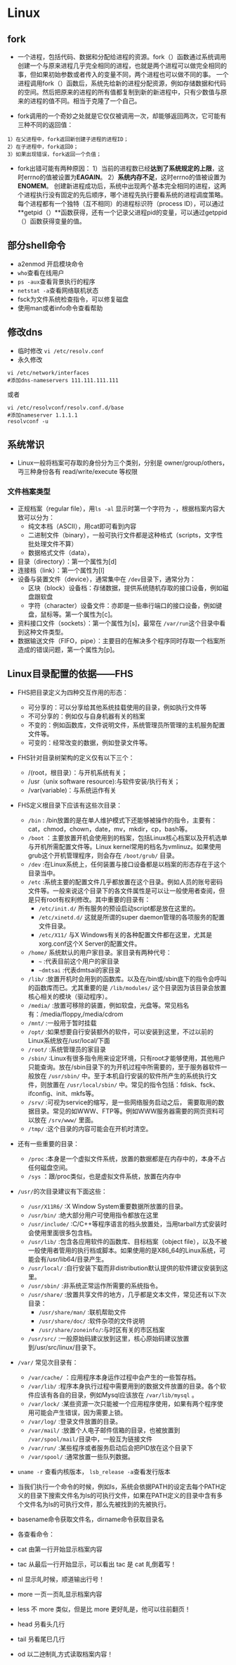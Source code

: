 # Linux
## fork
* 一个进程，包括代码、数据和分配给进程的资源。fork（）函数通过系统调用创建一个与原来进程几乎完全相同的进程，也就是两个进程可以做完全相同的事，但如果初始参数或者传入的变量不同，两个进程也可以做不同的事。
  一个进程调用fork（）函数后，系统先给新的进程分配资源，例如存储数据和代码的空间。然后把原来的进程的所有值都复制到新的新进程中，只有少数值与原来的进程的值不同。相当于克隆了一个自己。

* fork调用的一个奇妙之处就是它仅仅被调用一次，却能够返回两次，它可能有三种不同的返回值：
```
1）在父进程中，fork返回新创建子进程的进程ID；
2）在子进程中，fork返回0；
3）如果出现错误，fork返回一个负值；
```

* fork出错可能有两种原因：
1）当前的进程数已经**达到了系统规定的上限**，这时errno的值被设置为**EAGAIN**。
2）**系统内存不足**，这时errno的值被设置为**ENOMEM**。
  创建新进程成功后，系统中出现两个基本完全相同的进程，这两个进程执行没有固定的先后顺序，哪个进程先执行要看系统的进程调度策略。
  每个进程都有一个独特（互不相同）的进程标识符（process ID），可以通过**getpid（）**函数获得，还有一个记录父进程pid的变量，可以通过getppid（）函数获得变量的值。

## 部分shell命令
* a2enmod 开启模块命令
* `who`查看在线用户
* `ps -aux`查看背景执行的程序
* `netstat -a`查看网络联机状态
* fsck为文件系统检查指令，可以修复磁盘
* 使用man或者info命令查看帮助

## 修改dns
* 临时修改
```vi /etc/resolv.conf```
* 永久修改
```
vi /etc/network/interfaces
#添加dns-nameservers 111.111.111.111
```
或者
```
vi /etc/resolvconf/resolv.conf.d/base
#添加nameserver 1.1.1.1
resolvconf -u
```

## 系统常识
* Linux一般将档案可存取的身份分为三个类别，分别是 owner/group/others，丏三种身份各有 read/write/execute 等权限

### 文件档案类型
* 正规档案（regular file），用`ls -al` 显示时第一个字符为 `-`，根据档案内容大致可以分为：
  * 纯文本档（ASCII），用cat即可看到内容
  * 二进制文件（binary），一般可执行文件都是这种格式（scripts，文字性批处理文件不算）
  * 数据格式文件（data），
* 目录（directory）：第一个属性为[d]
* 连接档（link）：第一个属性为[l]
* 设备与装置文件（device），通常集中在 `/dev`目录下，通常分为：
  * 区块（block）设备档：存储数据，提供系统随机存取的接口设备，例如磁盘跟软盘
  * 字符（character）设备文件：亦即是一些串行端口的接口设备，例如键盘，鼠标等。第一个属性为[c]。
* 资料接口文件（sockets）：第一个属性为[s]，最常在 `/var/run`这个目录中看到这种文件类型。
* 数据输送文件（FIFO，pipe）：主要目的在解决多个程序同时存取一个档案所造成的错误问题，第一个属性为[p]。

## Linux目录配置的依据——FHS
* FHS把目录定义为四种交互作用的形态：
  * 可分享的：可以分享给其他系统挂载使用的目录，例如执行文件等
  * 不可分享的：例如仅与自身机器有关的档案
  * 不变的：例如函数库，文件说明文件，系统管理员所管理的主机服务配置文件等。
  * 可变的：经常改变的数据，例如登录文件等。

* FHS针对目录树架构的定义仅有以下三个：
  * /(root，根目录）：与开机系统有关；
  * /usr（unix software resource):与软件安装/执行有关；
  * /var(variable)：与系统运作有关

* FHS定义根目录下应该有这些次目录：
  * `/bin` : /bin放置的是在单人维护模式下还能够被操作的指令，主要有：cat，chmod，chown，date，mv，mkdir，cp，bash等。
  * `/boot` ：主要放置开机会使用到的档案，包括Linux核心档案以及开机选单与开机所需配置文件等。Linux kernel常用的档名为vmlinuz。如果使用grub这个开机管理程序，则会存在 `/boot/grub/` 目录。
  * `/dev` :在Linux系统上，任何装置与接口设备都是以档案的形态存在于这个目录当中。
  * `/etc` :系统主要的配置文件几乎都放置在这个目录。例如人员的账号密码文件等。一般来说这个目录下的各文件属性是可以让一般使用者查阅，但是只有root有权利修改。其中重要的目录有：
    * `/etc/init.d/` 所有服务的预设启动script都是放在这里的。
    * `/etc/xinetd.d/` 这就是所谓的super daemon管理的各项服务的配置文件目录。
    * `/etc/X11/` 与X Windows有关的各种配置文件都在这里，尤其是xorg.conf这个X Server的配置文件。
  * `/home/` 系统默认的用户家目录。家目录有两种代号：
    * `~` :代表目前这个用户的家目录
    * `~dmtsai` :代表dmtsai的家目录
  * `/lib/` :放置开机时会用到的函数库。以及在/bin或/sbin底下的指令会呼叫的函数库而已。尤其重要的是 `/lib/modules/` 这个目录因为该目录会放置核心相关的模块（驱动程序）。
  * `/media/` :放置可移除的装置，例如软盘，光盘等。常见档名有：/media/floppy,/media/cdrom
  * `/mnt/` :一般用于暂时挂载
  * `/opt/` :如果想要自行安装额外的软件，可以安装到这里，不过以前的Linux系统放在/usr/local/下面
  * `/root/` :系统管理员的家目录
  * `/sbin/` :Linux有很多指令用来设定环境，只有root才能够使用，其他用户只能查询。放在/sbin目录下的为开机过程中所需要的，至于服务器软件一般放在 `/usr/sbin/` 中。至于本机自行安装的软件所产生的系统执行文件，则放置在 `/usr/local/sbin/` 中。常见的指令包括：fdisk、fsck、ifconfig、init、mkfs等。
  * `/srv/` :可视为service的缩写，是一些网络服务启动之后， 需要取用的数据目录。常见的如WWW、FTP等。例如WWW服务器需要的网页资料可以放在 `/srv/www/` 里面。
  * `/tmp/` :这个目录的内容可能会在开机时清空。

* 还有一些重要的目录：
  * `/proc` :本身是一个虚拟文件系统，放置的数据都是在内存中的，本身不占任何磁盘空间。
  * `/sys` ：跟/proc类似，也是虚拟文件系统，放置在内存中

* `/usr/`的次目录建议有下面这些：
  * `/usr/X11R6/` :X Window System重要数据所放置的目录。
  * `/usr/bin/` :绝大部分用户可使用指令都放在这里
  * `/usr/include/` :C/C++等程序语言的档头放置处，当用tarball方式安装时会使用里面很多包含档。
  * `/usr/lib/` :包含各应用软件的函数库、目标档案（object file），以及不被一般使用者管用的执行档或脚本。如果使用的是X86_64的Linux系统，可能会有/usr/lib64/目录产生。
  * `/usr/local/` :自行安装下载而非distribution默认提供的软件建议安装到这里。
  * `/usr/sbin/` :非系统正常运作所需要的系统指令。
  * `/usr/share/` :放置共享文件的地方，几乎都是文本文件，常见还有以下次目录：
    * `/usr/share/man/` :联机帮助文件
    * `/usr/share/doc/` :软件杂项的文件说明
    * `/usr/share/zoneinfo/`:与时区有关的市区档案
  * `/usr/src/` :一般原始码建议放到这里，核心原始码建议放置到/usr/src/linux/目录下。

* `/var/` 常见次目录有：
  * `/var/cache/` ：应用程序本身运作过程中会产生的一些暂存档。
  * `/var/lib/` :程序本身执行过程中需要用到的数据文件放置的目录。各个软件应该有各自的目录，例如Mysql应该放在 `/var/lib/mysql` 。
  * `/var/lock/` :某些资源一次只能被一个应用程序使用，如果有两个程序使用可能会产生错误，因为需要上锁。
  * `/var/log/` :登录文件放置的目录。
  * `/var/mail/` :放置个人电子邮件信箱的目录，也被放置到 `/var/spool/mail/`目录中，一般互为链接文件
  * `/var/run/` :某些程序或者服务启动后会把PID放在这个目录下
  * `/var/spool/` :通常放置一些队列数据。

* `uname -r` 查看内核版本， `lsb_release -a`查看发行版本

* 当我们执行一个命令的时候，例如ls，系统会依据PATH的设定去每个PATH定义的目录下搜索文件名为ls的可执行文件，如果在PATH定义的目录中含有多个文件名为ls的可执行文件，那么先被找到的先被执行。

* basename命令获取文件名，dirname命令获取目录名

* 各查看命令：
 * cat 由第一行开始显示档案内容
 * tac 从最后一行开始显示，可以看出 tac 是 cat 癿倒着写！
 * nl 显示癿时候，顺道输出行号！
 * more 一页一页癿显示档案内容
 * less 不 more 类似，但是比 more 更好癿是，他可以往前翻页！
 * head 叧看头几行
 * tail 叧看尾巳几行
 * od 以二迚制癿方式读取档案内容！